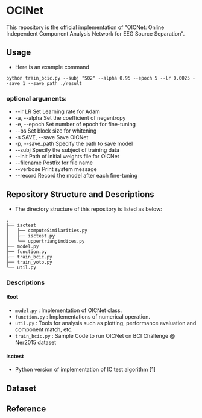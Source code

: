 # OCINet
This repository is the official implementation of "OICNet: Online Independent Component Analysis Network for EEG Source Separation".
## Usage
* Here is an example command
```
python train_bcic.py --subj "S02" --alpha 0.95 --epoch 5 --lr 0.0025 --save 1 --save_path ./result 
```
### optional arguments:
* --lr LR               Set Learning rate for Adam
* -a, --alpha           Set the coefficient of negentropy
* -e, --epoch           Set number of epoch for fine-tuning
* --bs                  Set block size for whitening
* -s SAVE, --save       Save OICNet
* -p, --save_path       Specify the path to save model
* --subj                Specify the subject of training data
* --init                Path of initial weights file for OICNet
* --filename            Postfix for file name
* --verbose             Print system message
* --record              Record the model after each fine-tuning
## Repository Structure and Descriptions
* The directory structure of this repository is listed as below:
```
.
├── isctest
│   ├── computeSimilarities.py
│   ├── isctest.py
│   └── uppertriangindices.py
├── model.py
├── function.py
├── train_bcic.py
├── train_yoto.py
└── util.py
```
### Descriptions
#### Root
* `model.py` : Implementation of OICNet class.
* `function.py` : Implementations of numerical operation.
* `util.py` : Tools for analysis such as plotting, performance evaluation and component match, etc.
* `train_bcic.py` : Sample Code to run OICNet on BCI Challenge @ Ner2015 dataset
#### isctest
* Python version of implementation of IC test algorithm [1]
## Dataset

## Reference

